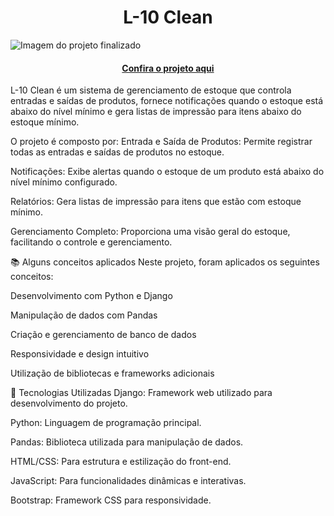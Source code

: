 <h1 align="center">L-10 Clean</h1>

![Imagem do projeto finalizado](PIL10CLEAM/estoque/img/l10.png)


<h4 align="center"><a href="https://l10clean.vercel.app">Confira o projeto aqui</a></h4>

L-10 Clean é um sistema de gerenciamento de estoque que controla entradas e saídas de produtos, fornece notificações quando o estoque está abaixo do nível mínimo e gera listas de impressão para itens abaixo do estoque mínimo.

O projeto é composto por:
Entrada e Saída de Produtos: Permite registrar todas as entradas e saídas de produtos no estoque.

Notificações: Exibe alertas quando o estoque de um produto está abaixo do nível mínimo configurado.

Relatórios: Gera listas de impressão para itens que estão com estoque mínimo.

Gerenciamento Completo: Proporciona uma visão geral do estoque, facilitando o controle e gerenciamento.

📚 Alguns conceitos aplicados
Neste projeto, foram aplicados os seguintes conceitos:

Desenvolvimento com Python e Django

Manipulação de dados com Pandas

Criação e gerenciamento de banco de dados

Responsividade e design intuitivo

Utilização de bibliotecas e frameworks adicionais

🚀 Tecnologias Utilizadas
Django: Framework web utilizado para desenvolvimento do projeto.

Python: Linguagem de programação principal.

Pandas: Biblioteca utilizada para manipulação de dados.

HTML/CSS: Para estrutura e estilização do front-end.

JavaScript: Para funcionalidades dinâmicas e interativas.

Bootstrap: Framework CSS para responsividade.
